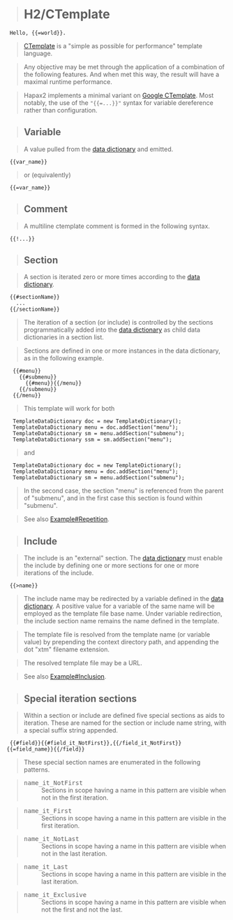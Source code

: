 > 

> # H2/CTemplate #
```
 Hello, {{=world}}.
```

> [CTemplate](http://code.google.com/p/google-ctemplate) is a "simple as possible for performance" template language.

> Any objective may be met through the application of a combination of the following features.  And when met this way, the result will have a maximal runtime performance.

> Hapax2 implements a minimal variant on [Google CTemplate](http://code.google.com/p/google-ctemplate).  Most notably, the use of the `"{{=...}}"` syntax for variable dereference rather than configuration.

> ## Variable ##

> A value pulled from the [data dictionary](http://code.google.com/p/hapax2/source/browse/trunk/src/hapax/TemplateDictionary.java) and emitted.
```
 {{var_name}}
```
> or (equivalently)
```
 {{=var_name}}
```

> ## Comment ##

> A multiline ctemplate comment is formed in the following syntax.
```
 {{!...}}
```

> ## Section ##

> A section is iterated zero or more times according to the [data dictionary](http://code.google.com/p/hapax2/source/browse/trunk/src/hapax/TemplateDictionary.java).
```
 {{#sectionName}}
   ...
 {{/sectionName}}
```
> The iteration of a section (or include) is controlled by the sections programmatically added into the [data dictionary](http://code.google.com/p/hapax2/source/browse/trunk/src/hapax/TemplateDictionary.java) as child data dictionaries in a section list.

> Sections are defined in one or more instances in the data dictionary, as in the following example.
```
  {{#menu}}
    {{#submenu}}
      {{#menu}}{{/menu}}
    {{/submenu}}
  {{/menu}}
```
> This template will work for both
```
  TemplateDataDictionary doc = new TemplateDictionary();
  TemplateDataDictionary menu = doc.addSection("menu");
  TemplateDataDictionary sm = menu.addSection("submenu");
  TemplateDataDictionary ssm = sm.addSection("menu");
```
> and
```
  TemplateDataDictionary doc = new TemplateDictionary();
  TemplateDataDictionary menu = doc.addSection("menu");
  TemplateDataDictionary sm = menu.addSection("submenu");
```

> In the second case, the section "menu" is referenced from the parent of "submenu", and in the first case this section is found within "submenu".

> See also [Example#Repetition](Example#Repetition.md).

> ## Include ##

> The include is an "external" section.  The [data dictionary](http://code.google.com/p/hapax2/source/browse/trunk/src/hapax/TemplateDictionary.java) must enable the include by defining one or more sections for one or more iterations of the include.
```
 {{>name}}
```
> The include name may be redirected by a variable defined in the [data dictionary](http://code.google.com/p/hapax2/source/browse/trunk/src/hapax/TemplateDictionary.java).  A positive value for a variable of the same name will be employed as the template file base name.  Under variable redirection, the include section name remains the name defined in the template.

> The template file is resolved from the template name (or variable value) by prepending the context directory path, and appending the dot "xtm" filename extension.

> The resolved template file may be a URL.

> See also [Example#Inclusion](Example#Inclusion.md).

> ## Special iteration sections ##

> Within a section or include are defined five special sections as aids to iteration.  These are named for the section or include name string, with a special suffix string appended.
```
 {{#field}}{{#field_it_NotFirst}},{{/field_it_NotFirst}} {{=field_name}}{{/field}}
```
> These special section names are enumerated in the following patterns.

> <dl></li></ul>

<blockquote><dt><tt>name_it_NotFirst</tt>
<dd> Sections in scope having a name in this pattern are visible when not in the first iteration.</blockquote>

<blockquote><dt><tt>name_it_First</tt>
<dd> Sections in scope having a name in this pattern are visible in the first iteration.</blockquote>

<blockquote><dt><tt>name_it_NotLast</tt>
<dd> Sections in scope having a name in this pattern are visible when not in the last iteration.</blockquote>

<blockquote><dt><tt>name_it_Last</tt>
<dd> Sections in scope having a name in this pattern are visible in the last iteration.</blockquote>

<blockquote><dt><tt>name_it_Exclusive</tt>
<dd> Sections in scope having a name in this pattern are visible when not the first and not the last.</blockquote>
